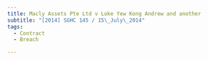 ```yaml
---
title: Macly Assets Pte Ltd v Loke Yew Kong Andrew and another 
subtitle: "[2014] SGHC 145 / 15\_July\_2014"
tags:
  - Contract
  - Breach

---
```


